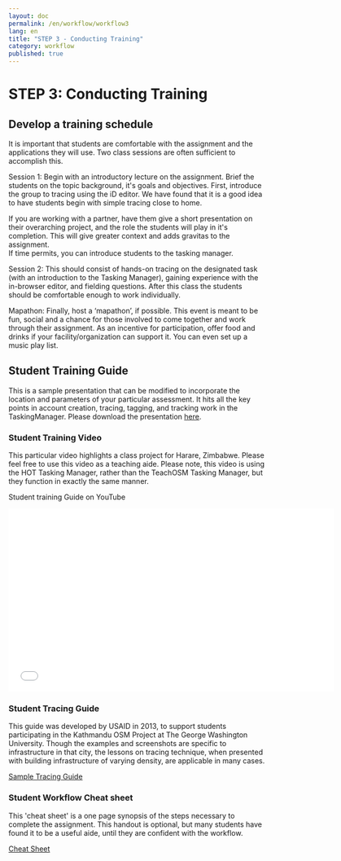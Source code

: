 ```yaml
---
layout: doc
permalink: /en/workflow/workflow3
lang: en
title: "STEP 3 - Conducting Training"
category: workflow
published: true
---
```


# STEP 3: Conducting Training

## Develop a training schedule

It is important that students are comfortable with the assignment and the applications they will use.  Two class sessions are often sufficient to accomplish this.  

Session 1: Begin with an introductory lecture on the assignment. Brief the students on the topic background, it's goals and objectives. First, introduce the group to tracing using the iD editor. We have found that it is a good idea to have students begin with simple tracing close to home. 

If you are working with a partner, have them give a short presentation on their overarching project, and the role the students will play in it's completion.  This will give greater context and adds gravitas to the assignment.  
If time permits, you can introduce students to the tasking manager. 

Session 2: This should consist of hands-on tracing on the designated task (with an introduction to the Tasking Manager), gaining experience with the in-browser editor, and fielding questions.  After this class the students should be comfortable enough to work individually.

Mapathon: Finally, host a ‘mapathon’, if possible.  This event is meant to be fun, social and a chance for those involved to come together and work through their assignment.  As an incentive for participation, offer food and drinks if your facility/organization can support it. You can even set up a music play list.

## Student Training Guide
This is a sample presentation that can be modified to incorporate the location and parameters of your particular assessment. It hits all the key points in account creation, tracing, tagging, and tracking work in the TaskingManager.
Please download the presentation <a href="/files/SAMPLE - OSM Mapathon - Student Training Guide 2014.pptx">here</a>.

### Student Training Video
This particular video highlights a class project for Harare, Zimbabwe. Please feel free to use this video as a teaching aide.
Please note, this video is using the HOT Tasking Manager, rather than the TeachOSM Tasking Manager, but they function in exactly the same manner. 

Student training Guide on YouTube

<iframe width="640" height="360" src="//www.youtube.com/embed/cnXhWb4wlOE?list=UU5nRx9mgwlKR6H7_RguizxQ" frameborder="0" allowfullscreen></iframe>

### Student Tracing Guide
This guide was developed by USAID in 2013, to support students participating in the Kathmandu OSM Project at The George Washington University. Though the examples and screenshots are specific to infrastructure in that city, the lessons on tracing technique, when presented with building infrastructure of varying density, are applicable in many cases.

<a href="/files/sample-tracing-guide-kathmandu.pdf">Sample Tracing Guide</a>

### Student Workflow Cheat sheet
This 'cheat sheet' is a one page synopsis of the steps necessary to complete the assignment.  This handout is optional, but many students have found it to be a useful aide, until they are confident with the workflow.  

<a href="/files/gwu-mapathon-cheatsheet.pdf">Cheat Sheet</a>
